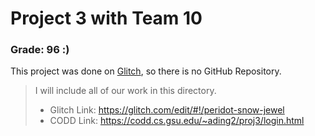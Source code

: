 # Project 3 with Team 10

### Grade: 96 :)

This project was done on [Glitch](https://glitch.com/), so there is no GitHub Repository.
>I will include all of our work in this directory.
>* Glitch Link: https://glitch.com/edit/#!/peridot-snow-jewel
>* CODD Link: https://codd.cs.gsu.edu/~ading2/proj3/login.html
